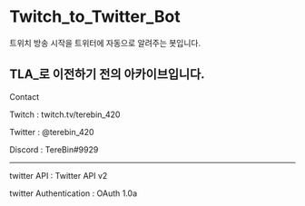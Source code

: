# Twitch_to_Twitter_Bot
트위치 방송 시작을 트위터에 자동으로 알려주는 봇입니다.

TLA_로 이전하기 전의 아카이브입니다.
----------
Contact

Twitch : twitch.tv/terebin_420

Twitter : @terebin_420

Discord : TereBin#9929

----------

twitter API : Twitter API v2

twitter Authentication : OAuth 1.0a
